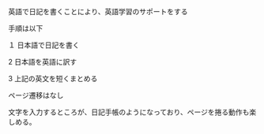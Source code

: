 英語で日記を書くことにより、英語学習のサポートをする

手順は以下

１ 日本語で日記を書く

2 日本語を英語に訳す

3 上記の英文を短くまとめる



ページ遷移はなし

文字を入力するところが、日記手帳のようになっており、ページを捲る動作も楽しめる。
